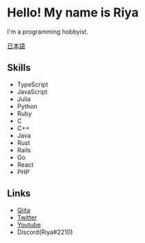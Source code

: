 # Hello! My name is Riya

I'm a programming hobbyist.

[日本語](./README.md)

## Skills

+ TypeScript
+ JavaScript
+ Julia
+ Python
+ Ruby
+ C
+ C++
+ Java
+ Rust
+ Rails
+ Go
+ React
+ PHP

## Links

+ [Qiita](https://qiita.com/riya81)
+ [Twitter](https://twitter.com/manyuta06)
+ [Youtube](https://www.youtube.com/channel/UCzMNGxxy0m33xG0dJNtRL1g)
+ Discord(Riya#2210)
